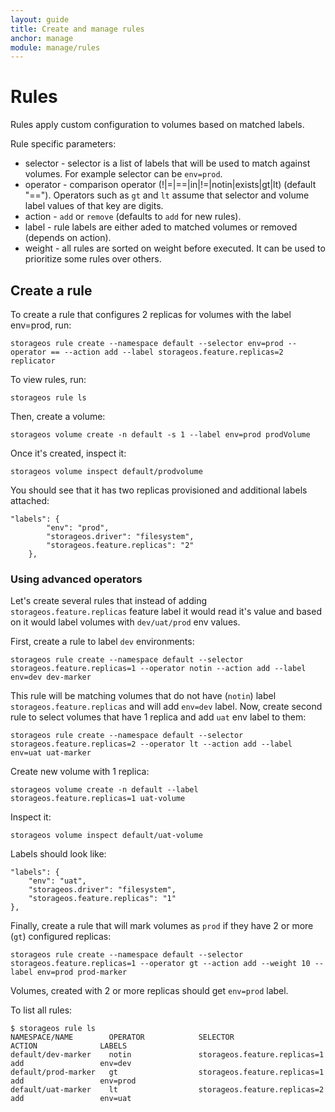 ```yaml
---
layout: guide
title: Create and manage rules
anchor: manage
module: manage/rules
---
```


# Rules

Rules apply custom configuration to volumes based on matched labels.

Rule specific parameters:

* selector - selector is a list of labels that will be used to match against volumes. For example selector can be `env=prod`.
* operator - comparison operator (!|=|==|in|!=|notin|exists|gt|lt) (default "=="). Operators such as `gt` and `lt` assume that selector and volume label values of that key are digits.
* action - `add` or `remove` (defaults to `add` for new rules). 
* label - rule labels are either aded to matched volumes or removed (depends on action).
* weight - all rules are sorted on weight before executed. It can be used to prioritize some rules over others.


## Create a rule

To create a rule that configures 2 replicas for volumes with the label env=prod, run:

    storageos rule create --namespace default --selector env=prod --operator == --action add --label storageos.feature.replicas=2 replicator

To view rules, run:

    storageos rule ls

Then, create a volume:

    storageos volume create -n default -s 1 --label env=prod prodVolume

Once it's created, inspect it:


    storageos volume inspect default/prodvolume

You should see that it has two replicas provisioned and additional labels attached:

```
"labels": {
        "env": "prod",
        "storageos.driver": "filesystem",
        "storageos.feature.replicas": "2"
    },
```     

### Using advanced operators

Let's create several rules that instead of adding `storageos.feature.replicas` feature label it would read it's value and based on it would label volumes with `dev/uat/prod` env values.

First, create a rule to label `dev` environments:

    storageos rule create --namespace default --selector storageos.feature.replicas=1 --operator notin --action add --label env=dev dev-marker

This rule will be matching volumes that do not have (`notin`) label `storageos.feature.replicas` and will add `env=dev` label.
Now, create second rule to select volumes that have 1 replica and add `uat` env label to them:

    storageos rule create --namespace default --selector storageos.feature.replicas=2 --operator lt --action add --label env=uat uat-marker

Create new volume with 1 replica:

    storageos volume create -n default --label storageos.feature.replicas=1 uat-volume

Inspect it:

    storageos volume inspect default/uat-volume

Labels should look like:

```
"labels": {
    "env": "uat",
    "storageos.driver": "filesystem",
    "storageos.feature.replicas": "1"
},       
```

Finally, create a rule that will mark volumes as `prod` if they have 2 or more (`gt`) configured replicas:

    storageos rule create --namespace default --selector storageos.feature.replicas=1 --operator gt --action add --weight 10 --label env=prod prod-marker

Volumes, created with 2 or more replicas should get `env=prod` label.

To list all rules:

```
$ storageos rule ls
NAMESPACE/NAME        OPERATOR            SELECTOR                       ACTION              LABELS
default/dev-marker    notin               storageos.feature.replicas=1   add                 env=dev
default/prod-marker   gt                  storageos.feature.replicas=1   add                 env=prod
default/uat-marker    lt                  storageos.feature.replicas=2   add                 env=uat
```